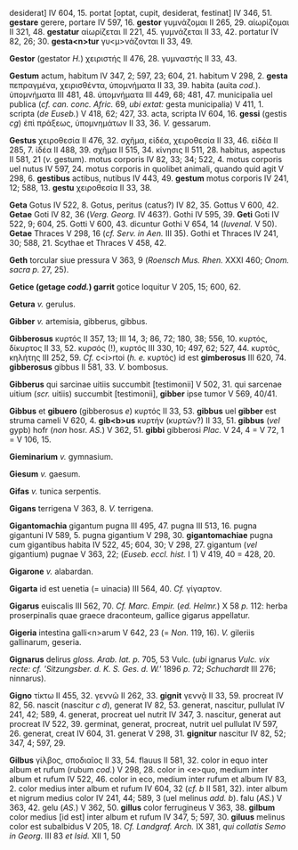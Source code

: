 desiderat] IV 604, 15. portat [optat, cupit, desiderat, festinat] IV
346, 51. **gestare** gerere, portare IV 597, 16. **gestor** γυμνάζομαι
II 265, 29. αἰωρίζομαι II 321, 48. **gestatur** αἰωρίζεται II 221, 45.
γυμνάζεται II 33, 42. portatur IV 82, 26; 30. **gesta\<n\>tur**
γυ\<μ\>νάζονται II 33, 49.

**Gestor** (gestator *H.*) χειριστής II 476, 28. γυμναστής II 33, 43.

**Gestum** actum, habitum IV 347, 2; 597, 23; 604, 21. habitum V 298, 2.
**gesta** πεπραγμένα, χειρισθέντα, ὑπομνήματα II 33, 39. habita (auita
*cod.*). ὑπομνήματα III 481, 48. ὑπομνήματα III 449, 68; 481, 47.
municipalia uel publica (*cf. can. conc. Afric.* 69, *ubi extat:* gesta
municipalia) V 411, 1. scripta (*de Euseb.*) V 418, 62; 427, 33. acta,
scripta IV 604, 16. **gessi** (gestis *cg*) ἐπὶ πράξεως, ὑπομνημάτων II
33, 36. *V.* gessarum.

**Gestus** χειροθεσία II 476, 32. σχῆμα, εἰδέα, χειροθεσία II 33, 46.
εἰδέα II 285, 7. ἰδέα II 488, 39. σχῆμα II 515, 34. κίνησις II 511, 28.
habitus, aspectus II 581, 21 (*v.* gestum). motus corporis IV 82, 33;
34; 522, 4. motus corporis uel nutus IV 597, 24. motus corporis in
quolibet animali, quando quid agit V 298, 6. **gestibus** actibus,
nutibus IV 443, 49. **gestum** motus corporis IV 241, 12; 588, 13.
**gestu** χειροθεσία II 33, 38.

**Geta** Gotus IV 522, 8. Gotus, peritus (catus?) IV 82, 35. Gottus V
600, 42. **Getae** Goti IV 82, 36 (*Verg. Georg.* IV 463?). Gothi IV
595, 39. **Geti** Goti IV 522, 9; 604, 25. Gotti V 600, 43. dicuntur
Gothi V 654, 14 (*Iuvenal.* V 50). **Getae** Thraces V 298, 16 (*cf.*
*Serv. in Aen.* III 35). Gothi et Thraces IV 241, 30; 588, 21. Scythae
et Thraces V 458, 42.

**Geth** torcular siue pressura V 363, 9 (*Roensch Mus. Rhen.* XXXI 460;
*Onom. sacra p.* 27, 25).

**Getice (getage *codd.*) garrit** gotice loquitur V 205, 15; 600,
62.

**Getura** *v.* gerulus.

**Gibber** *v.* artemisia, gibberus, gibbus.

**Gibberosus** κυρτός II 357, 13; III 14, 3; 86, 72; 180, 38; 556, 10.
κυρτός, δίκυρτος II 33, 52. κυρσός (!), κυρτός III 330, 10; 497, 62;
527, 44. κυρτός, κηλήτης III 252, 59. *Cf.* c\<i\>rtoi (*h. e.* κυρτός)
id est **gimberosus** III 620, 74. **gibberosus** gibbus lI 581, 33.
*V.* bombosus.

**Gibberus** qui sarcinae uitiis succumbit [testimonii] V 502, 31. qui
sarcenae uitium (*scr.* uitiis) succumbit [testimonii], **gibber**
ipse tumor V 569, 40/41.

**Gibbus** et **gibuero** (gibberosus *e*) κυρτός II 33, 53. **gibbus**
uel **gibber** est struma cameli V 620, 4. **gib\<b\>us** κυρτήν
(κυρτών?) II 33, 51. **gibbus** (*vel* gypb) hofr (*non* hosr. *AS.*) V
362, 51. **gibbi** gibberosi *Plac.* V 24, 4 = V 72, 1 = V 106, 15.

**Gieminarium** *v.* gymnasium.

**Giesum** *v.* gaesum.

**Gifas** *v.* tunica serpentis.

**Gigans** terrigena V 363, 8. *V.* terrigena.

**Gigantomachia** gigantum pugna III 495, 47. pugna III 513, 16. pugna
gigantuni IV 589, 5. pugna gigantium V 298, 30. **gigantomachiae** pugna
cum gigantibus habita IV 522, 45; 604, 30; V 298, 27. gigantum (*vel*
gigantium) pugnae V 363, 22; (*Euseb. eccl. hist.* I 1) V 419, 40 = 428,
20.

**Gigarone** *v.* alabardan.

**Gigarta** id est uenetia (= uinacia) III 564, 40. *Cf.* γίγαρτον.

**Gigarus** euiscalis III 562, 70. *Cf. Marc. Empir.* (*ed. Helmr.*) X
58 *p.* 112: herba proserpinalis quae graece draconteum, gallice gigarus
appellatur.

**Gigeria** intestina galli\<n\>arum V 642, 23 (= *Non.* 119, 16). *V.*
gileriis gallinarum, geseria.

**Gignarus** delirus *gloss. Arab. lat. p.* 705, 53 Vulc. (*ubi* ignarus
*Vulc. vix recte: cf. 'Sitzungsber. d. K. S. Ges. d. W.'* 1896 *p.* 72;
*Schuchardt* III 276; ninnarus).

**Gigno** τίκτω II 455, 32. γεννῶ II 262, 33. **gignit** γεννᾷ II 33,
59. procreat IV 82, 56. nascit (nascitur *c d*), generat IV 82, 53.
generat, nascitur, pullulat IV 241, 42; 589, 4. generat, procreat uel
nutrit IV 347, 3. nascitur, generat aut procreat IV 522, 39. germinat,
generat, procreat, nutrit uel pullulat IV 597, 26. generat, creat IV
604, 31. generat V 298, 31. **gignitur** nascitur IV 82, 52; 347, 4;
597, 29.

**Gilbus** γίλβος, σποδιαῖος II 33, 54. flauus II 581, 32. color in equo
inter album et rufum (rubum *cod.*) V 298, 28. color in \<e\>quo, medium
inter album et rufum IV 522, 46. color in eco, medium inter rufum et
album IV 83, 2. color medius inter album et rufum IV 604, 32 (*cf. b* II
581, 32). inter album et nigrum medius color IV 241, 44; 589, 3 (uel
melinus *add. b*). falu (*AS.*) V 363, 42. gelu (*AS.*) V 362, 50.
**gillus** color ferrugineus V 363, 38. **gilbum** color medius [id
est] inter album et rufum IV 347, 5; 597, 30. **giluus** melinus color
est subalbidus V 205, 18. *Cf. Landgraf. Arch.* IX 381, *qui collatis
Semo in Georg.* III 83 *et Isid.* XII 1, 50
